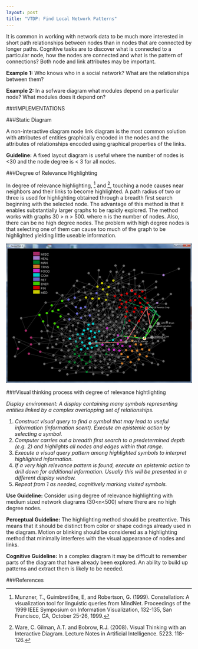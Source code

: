 ```yaml
---
layout: post
title: "VTDP: Find Local Network Patterns" 
--- 
```


It is common in working with network data to be much more interested in short path relationships between nodes than in nodes that are connected by longer paths. Cognitive tasks are to discover what is connected to a particular node, how the nodes are connected and what is the pattern of connections? Both node and link attributes may be important. 

**Example 1:** Who knows who in a social network? What are the relationships between them? 

**Example 2:** In a sofware diagram what modules depend on a particular node? What modules does it depend on?

###IMPLEMENTATIONS 

###Static Diagram 

A non-interactive diagram node link diagram is the most common solution with attributes of entities graphically encoded in the nodes and the attributes of relationships encoded using graphical properties of the links. 

**Guideline:** A fixed layout diagram is useful where the number of nodes is <30 and the node degree is < 3 for all nodes. 

###Degree of Relevance Highlighting 

In degree of relevance highlighting, [^1] and [^2], touching a node causes near neighbors and their links to become highlighted. A path radius of two or three is used for highlighting obtained through a breadth first search beginning with the selected node. The advantage of this method is that it enables substantially larger graphs to be rapidly explored. The method works with graphs 30 > n > 500. where n is the number of nodes. Also, there can be no high degree nodes. The problem with high degree nodes is that selecting one of them can cause too much of the graph to be highlighted yielding little useable information. 

![ME graph interactive local region highlighting](/images/MEgraph.jpg)

###Visual thinking process with degree of relevance hightlighting  

*Display environment: A display containing many symbols representing entities linked by a complex overlapping set of relationships.*

1. *Construct visual query to find a symbol that may lead to useful information (information scent).
    Execute an epistemic action by selecting a symbol.*
2. *Computer carries out a breadth first search to a predetermined depth (e.g. 2) and highlights all nodes and edges within that range.* 
3. *Execute a visual query pattern among highlighted symbols to interpret highlighted information.*
4. *If a very high relevance pattern is found, execute an epistemic action to drill down for additional information. Usually this will be presented in a different display window.*
5. *Repeat from 1 as needed, cognitively marking visited symbols.*
 
**Use Guideline:** Consider using degree of relevance highlighting with medium sized network diagrams (30<n<500) where there are no high degree nodes. 

**Perceptual Guideline:** The highlighting method should be preattentive. This means that it should be distinct from color or shape codings already used in the diagram. Motion or blinking should be considered as a highlighting method that minimally interferes with the visual appearance of nodes and links. 

**Cognitive Guideline:** In a complex diagram it may be difficult to remember parts of the diagram that have already been explored. An ability to build up patterns and extract them is likely to be needed. 


###References 

[^1]: Munzner, T., Guimbreti6re, E, and Robertson, G. (1999). Constellation: A visualization tool for linguistic queries from MindNet. Proceedings of the 1999 IEEE Symposium on                Information Visualization, 132-135, San Francisco, CA, October 25-26, 1999. 
[^2]: Ware, C. Gilman, A.T. and Bobrow, R.J.  (2008). Visual Thinking with an Interactive Diagram. Lecture Notes in Artificial Intelligence.  5223. 118-126.  
 
 
 